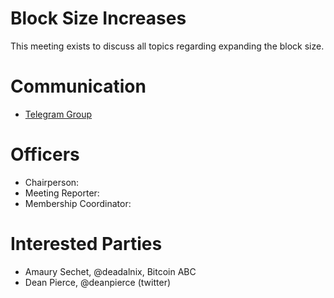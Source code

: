 
# Block Size Increases

This meeting exists to discuss all topics regarding expanding the block size.

# Communication

* [Telegram Group](https://t.me/joinchat/HCYr50iaH5vYxtfLq-k0xg)

# Officers

 * Chairperson:
 * Meeting Reporter:
 * Membership Coordinator:

# Interested Parties

- Amaury Sechet, @deadalnix, Bitcoin ABC
- Dean Pierce, @deanpierce (twitter)
